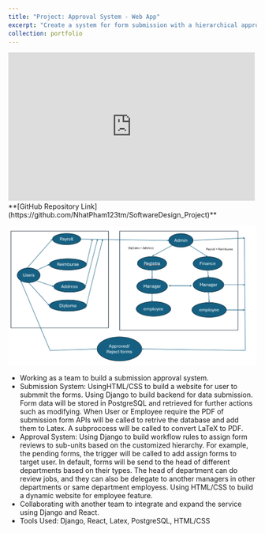 ```yaml
---
title: "Project: Approval System - Web App"
excerpt: "Create a system for form submission with a hierarchical approval workflow.<br/><iframe width='400' height='225' src='https://www.youtube.com/embed/F-2NI3qfZ-k' frameborder='0' allowfullscreen></iframe>"
collection: portfolio
---
```


<iframe width="500" height="300" src="https://www.youtube.com/embed/F-2NI3qfZ-k" frameborder="0" allowfullscreen></iframe>



<br>
**[GitHub Repository Link](https://github.com/NhatPham123tm/SoftwareDesign_Project)**

![Approval System](/images/approval_system.png)

 * Working as a team to build a submission approval system.
 * Submission System: UsingHTML/CSS to build a website for user to submmit the forms. Using Django to build backend for data submission. Form data will be stored in PostgreSQL and retrieved for further actions such as modifying. When User or Employee require the PDF of submission form APIs will be called to retrive the database and add them to Latex. A subproccess will be called to convert LaTeX to PDF.
 * Approval System: Using Django to build workflow rules to assign form reviews to sub-units based on the
customized hierarchy. For example, the pending forms, the trigger will be called to add assign forms to target user. In default, forms will be send to the head of different departments based on their types. The head of department can do review jobs, and they can also be delegate to another managers in other departments or same department employess. Using HTML/CSS to build a
dynamic website for employee feature.
 * Collaborating with another team to integrate and expand the service using Django and React.
 * Tools Used: Django, React, Latex, PostgreSQL, HTML/CSS
